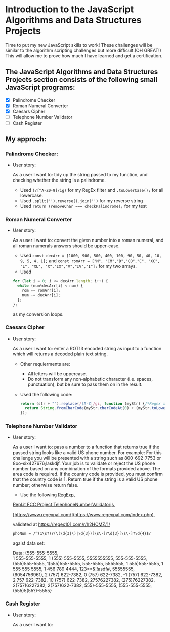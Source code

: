 # Introduction to the JavaScript Algorithms and Data Structures Projects

Time to put my new JavaScript skills to work! These challenges will be similar to the algorithm scripting challenges but more difficult.(OH GREAT!) This will allow me to prove how much I have learned and get a certification.

## The JavaScript Algorithms and Data Structures Projects section consists of the following small JavaScript programs:

  - [X] Palindrome Checker
  - [X] Roman Numeral Converter
  - [X] Caesars Cipher
  - [ ] Telephone Number Validator
  - [ ] Cash Register
  
## My approch:

### Palindrome Checker:

* User story:

  As a user I want to: tidy up the string passed to my function, and checking whether the string is a palindrome.

  * Used `(/[^A-Z0-9]/ig)` for my RegEx filter and `.toLowerCase();` for all lowercase.
  * Used `.split('').reverse().join('')` for my reverse string
  * Used `return (removeChar === checkPalindrome);` for my test

### Roman Numeral Converter


* User story:

  As a user I want to: convert the given number into a roman numeral, and all roman numerals answers should be upper-case.
  
  * Used `const decArr = [1000, 900, 500, 400, 100, 90, 50, 40, 10, 9, 5, 4, 1];` and `const romArr = ["M", "CM","D","CD","C", "XC", "L", "XL", "X","IX","V","IV","I"];` for my two arrays.
  * Used
  ```javascript
  for (let i = 0; i <= decArr.length; i++) {
    while (num%decArr[i] < num) {     
      rom += romArr[i];
      num -= decArr[i];
    };    
  }; 
  ```
  as my conversion loops.
  
### Caesars Cipher


* User story:

  As a user I want to: enter a ROT13 encoded string as input to a function which will returns a decoded plain text string.
  * Other requierments are: 
    * All letters will be uppercase. 
    * Do not transform any non-alphabetic character (i.e. spaces, punctuation), but be sure to pass them on in the result.
  
  * Used the following code:
    ```javascript
    return (str + "").replace(/[A-Z]/gi, function (myStr) {/*Regex and .replace*/
      return String.fromCharCode(myStr.charCodeAt(0) + (myStr.toLowerCase() < "n" ? 13 : -13));/* used 	ternary operator*/
    });
    ```  
  
  
### Telephone Number Validator


* User story:

  As a user I want to: pass a number to a function that returns true if the passed string looks like a valid US phone number.
  For example: For this challenge you will be presented with a string such as 800-692-7753 or 8oo-six427676;laskdjf. Your job is to validate or reject the US phone number based on any combination of the formats provided above. The area code is required. If the country code is provided, you must confirm that the country code is 1. Return true if the string is a valid US phone number; otherwise return false.
  * Use the following
  [RegExp](https://developer.mozilla.org/en-US/docs/Web/JavaScript/Reference/Global_Objects/RegExp),
  
  [Repl.it FCC Project TelephoneNumberValidatorjs](https://repl.it/@JohnJohnson2/FCCProjectTelephoneNumberValidatorjs),
  
  [https://www.regexpal.com/](https://www.regexpal.com/index.php),
  
  validated at https://regex101.com/r/h2HCMZ/1/
  ```
  phoNum = /^(1\s?)?(\(\d{3}\)|\d{3})[\s\-]?\d{3}[\s\-]?\d{4}$/ 
  ```
  agaist data set:
  
  Data: {555-555-5555,  
1 555-555-5555, 
1 (555) 555-5555, 
5555555555, 
555-555-5555, 
(555)555-5555, 
1(555)555-5555, 
555-5555, 
5555555, 
1 555)555-5555, 
1 555 555 5555, 
1 456 789 4444, 
123**&!!asdf#, 
55555555, 
(6054756961), 
2 (757) 622-7382, 
0 (757) 622-7382, 
-1 (757) 622-7382, 
2 757 622-7382, 
10 (757) 622-7382, 
27576227382, 
(275)76227382, 
2(757)6227382, 
2(757)622-7382, 
555)-555-5555, 
(555-555-5555, 
(555)5(55?)-5555}
  
  
  
  
### Cash Register


* User story:

  As a user I want to:
  
  
  

